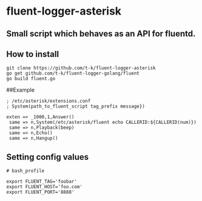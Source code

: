 fluent-logger-asterisk
====

## Small script which behaves as an API for fluentd.

## How to install

```
git clone https://github.com/t-k/fluent-logger-asterisk
go get github.com/t-k/fluent-logger-golang/fluent
go build fluent.go
```

##Example

```
; /etc/asterisk/extensions.conf
; System(path_to_fluent_script tag_prefix message})

exten => _1000,1,Answer()
 same => n,System(/etc/asterisk/fluent echo CALLERID:${CALLERID(num)})
 same => n,Playback(beep)
 same => n,Echo()
 same => n,Hangup()

```

## Setting config values

```
# bash_profile

export FLUENT_TAG='foobar'
export FLUENT_HOST='foo.com'
export FLUENT_PORT='8888'
```